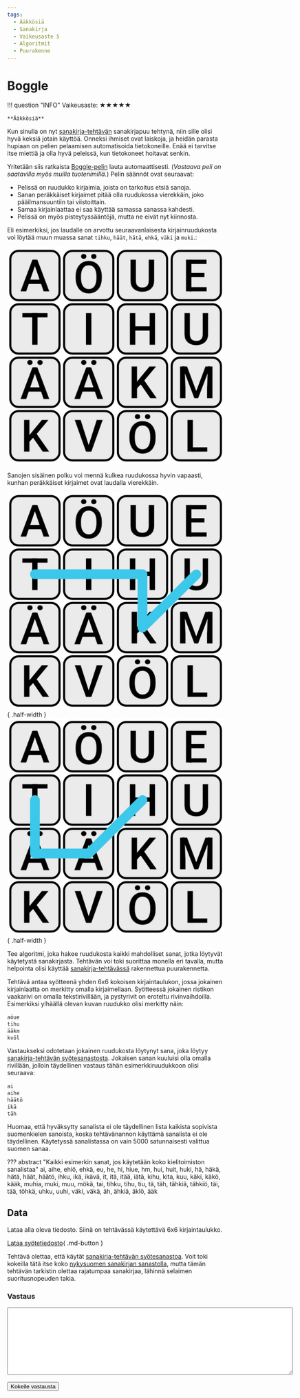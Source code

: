 ```yaml
---
tags:
  - Ääkkösiä
  - Sanakirja
  - Vaikeusaste 5
  - Algoritmit
  - Puurakenne
---
```

# Boggle
<div markdown class="info-card">
!!! question "INFO"
    Vaikeusaste: ★★★★★

    **Ääkkösiä**
</div>

Kun sinulla on nyt [sanakirja-tehtävän](sanakirja.md) sanakirjapuu tehtynä, niin sille olisi hyvä keksiä jotain käyttöä. Onneksi ihmiset ovat laiskoja, ja heidän parasta hupiaan on pelien pelaamisen automatisoida tietokoneille. Enää ei tarvitse itse miettiä ja olla hyvä peleissä, kun tietokoneet hoitavat senkin.

Yritetään siis ratkaista [Boggle-pelin](https://fi.wikipedia.org/wiki/Boggle) lauta automaattisesti. (*Vastaava peli on saatavilla myös muilla tuotenimillä.*) Pelin säännöt ovat seuraavat:

 - Pelissä on ruudukko kirjaimia, joista on tarkoitus etsiä sanoja.
 - Sanan peräkkäiset kirjaimet pitää olla ruudukossa vierekkäin, joko pääilmansuuntiin tai viistoittain.
 - Samaa kirjainlaattaa ei saa käyttää samassa sanassa kahdesti.
 - Pelissä on myös pisteytyssääntöjä, mutta ne eivät nyt kiinnosta.

Eli esimerkiksi, jos laudalle on arvottu seuraavanlaisesta kirjainruudukosta voi löytää muun muassa sanat `tihku`, `häät`, `hätä`, `ehkä`, `väki` ja `muki`.:

![](boggle-esimerkki-lauta.jpg)

Sanojen sisäinen polku voi mennä kulkea ruudukossa hyvin vapaasti, kunhan peräkkäiset kirjaimet ovat laudalla vierekkäin.

![](boggle-esimerkki-tihku.jpg){ .half-width }
![](boggle-esimerkki-häät.jpg){ .half-width }

Tee algoritmi, joka hakee ruudukosta kaikki mahdolliset sanat, jotka löytyvät käytetystä sanakirjasta. Tehtävän voi toki suorittaa monella eri tavalla, mutta helpointa olisi käyttää [sanakirja-tehtävässä](./sanakirja.md) rakennettua puurakennetta.

Tehtävä antaa syötteenä yhden 6x6 kokoisen kirjaintaulukon, jossa jokainen kirjainlaatta on merkitty omalla kirjaimellaan. Syötteessä jokainen ristikon vaakarivi on omalla tekstirivillään, ja pystyrivit on eroteltu rivinvaihdoilla. Esimerkiksi ylhäällä olevan kuvan ruudukko olisi merkitty näin:

```
aöue
tihu
ääkm
kvöl
```

Vastaukseksi odotetaan jokainen ruudukosta löytynyt sana, joka löytyy [sanakirja-tehtävän syötesanastosta](../syotteet/sanakirja_input.txt). Jokaisen sanan kuuluisi olla omalla rivillään, jolloin täydellinen vastaus tähän esimerkkiruudukkoon olisi seuraava:

```
ai
aihe
häätö
ikä
täh
```

Huomaa, että hyväksytty sanalista ei ole täydellinen lista kaikista sopivista suomenkielen sanoista, koska tehtävänannon käyttämä sanalista ei ole täydellinen. Käytetyssä sanalistassa on vain 5000 satunnaisesti valittua suomen sanaa.

??? abstract "Kaikki esimerkin sanat, jos käytetään koko kielitoimiston sanalistaa"
    ai, aihe, ehiö, ehkä, eu, he, hi, hiue, hm, hui, huit, huki, hä, häkä, hätä, häät, häätö, ihku, ikä, ikävä, it, itä, itää, iätä, kihu, kita, kuu, käki, käkö, kääk, muhia, muki, muu, mökä, tai, tihku, tihu, tiu, tä, täh, tähkiä, tähkiö, täi, tää, töhkä, uhku, uuhi, väki, väkä, äh, ähkiä, äklö, ääk


## Data

Lataa alla oleva tiedosto. Siinä on tehtävässä käytettävä 6x6 kirjaintaulukko. 

[Lataa syötetiedosto](../syotteet/boggle_input.txt){ .md-button }

Tehtävä olettaa, että käytät [sanakirja-tehtävän syötesanastoa](../syotteet/sanakirja_input.txt). Voit toki kokeilla tätä itse koko [nykysuomen sanakirjan sanastolla](../syotteet/nykysuomen_sanakirja_originaali.txt), mutta tämän tehtävän tarkistin olettaa rajatumpaa sanakirjaa, lähinnä selaimen suoritusnopeuden takia.


### Vastaus

<textarea rows="10" cols="80" id="tulos"></textarea>
<button class="md-button md-button--primary" id="submit_button_list">Kokeile vastausta</button>
<div style="display: none;" id="vastaustiedosto">../../syotteet/boggle_output.txt</div>
<div style="display: none;" id="tehtavatiedosto">../../syotteet/boggle_input.txt</div>
<div style="text_color: red" id="virhelista"></div>
